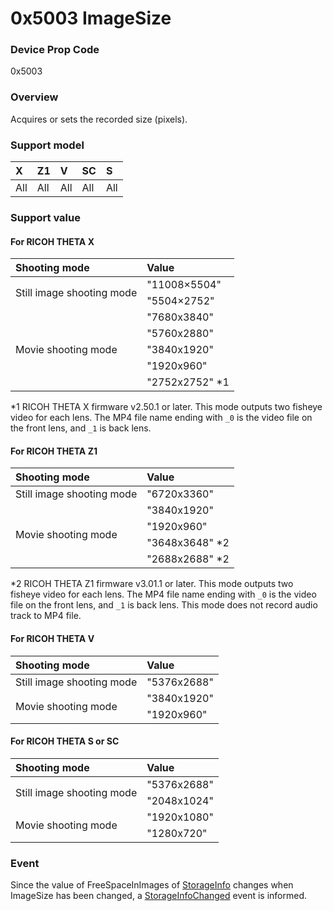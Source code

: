 # 0x5003 ImageSize

### Device Prop Code

0x5003

### Overview

Acquires or sets the recorded size (pixels).

### Support model

| X | Z1 | V | SC | S |
|:--|:--|:--|:--|:--|
| All | All | All | All | All |

### Support value

#### For RICOH THETA X

<table border="0">
  <thead>
    <tr>
      <th style="text-align: left">Shooting mode</th>
      <th style="text-align: left">Value</th>
    </tr>
  </thead>
  <tbody>
    <tr>
      <td rowspan="2">Still image shooting mode</td>
      <td>"11008×5504"</td>
    </tr>
    <tr>
      <td>"5504×2752"</td>
    </tr>
    <tr>
      <td rowspan="5">Movie shooting mode</td>
      <td>"7680x3840"</td>
    </tr>
    <tr>
      <td>"5760x2880"</td>
    </tr>
    <tr>
      <td>"3840x1920"</td>
    </tr>
    <tr>
      <td>"1920x960"</td>
    </tr>
    <tr>
      <td>"2752x2752" *1</td>
    </tr>
  </tbody>
</table>

\*1 RICOH THETA X firmware v2.50.1 or later. This mode outputs two fisheye video for each lens. The MP4 file name ending with `_0` is the video file on the front lens, and `_1` is back lens.  

#### For RICOH THETA Z1

<table border="0">
  <thead>
    <tr>
      <th style="text-align: left">Shooting mode</th>
      <th style="text-align: left">Value</th>
    </tr>
  </thead>
  <tbody>
    <tr>
      <td rowspan="1">Still image shooting mode</td>
      <td>"6720x3360"</td>
    </tr>
    <tr>
      <td rowspan="4">Movie shooting mode</td>
      <td>"3840x1920"</td>
    </tr>
    <tr>
      <td>"1920x960"</td>
    </tr>
    <tr>
      <td>"3648x3648" *2</td>
    </tr>
    <tr>
      <td>"2688x2688" *2</td>
    </tr>
  </tbody>
</table>

\*2 RICOH THETA Z1 firmware v3.01.1 or later. This mode outputs two fisheye video for each lens. The MP4 file name ending with `_0` is the video file on the front lens, and `_1` is back lens. This mode does not record audio track to MP4 file.  

#### For RICOH THETA V

<table border="0">
  <thead>
    <tr>
      <th style="text-align: left">Shooting mode</th>
      <th style="text-align: left">Value</th>
    </tr>
  </thead>
  <tbody>
    <tr>
      <td rowspan="1">Still image shooting mode</td>
      <td>"5376x2688"</td>
    </tr>
    <tr>
      <td rowspan="2">Movie shooting mode</td>
      <td>"3840x1920"</td>
    </tr>
    <tr>
      <td>"1920x960"</td>
    </tr>
  </tbody>
</table>

#### For RICOH THETA S or SC

<table border="0">
  <thead>
    <tr>
      <th style="text-align: left">Shooting mode</th>
      <th style="text-align: left">Value</th>
    </tr>
  </thead>
  <tbody>
    <tr>
      <td rowspan="2">Still image shooting mode</td>
      <td>"5376x2688"</td>
    </tr>
    <tr>
      <td>"2048x1024"</td>
    </tr>
    <tr>
      <td rowspan="2">Movie shooting mode</td>
      <td>"1920x1080"</td>
    </tr>
    <tr>
      <td>"1280x720"</td>
    </tr>
  </tbody>
</table>

### Event

Since the value of FreeSpaceInImages of [StorageInfo](../operation/get_storage_info.md) changes when ImageSize has been changed, a [StorageInfoChanged](../event/storage_info_changed.md) event is informed.
